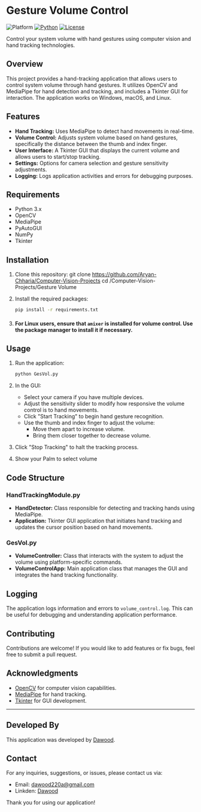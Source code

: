 # Gesture Volume Control

![Platform](https://img.shields.io/badge/Platform-Linux%20%7C%20macOS%20%7C%20Windows-informational)
[![Python](https://img.shields.io/badge/Python-%203.8%20%7C%203.9%20%7C%203.10-informational)](https://www.python.org/)
[![License](https://img.shields.io/badge/License-Apache-green)](./LICENSE)

Control your system volume with hand gestures using computer vision and hand tracking technologies.

## Overview

This project provides a hand-tracking application that allows users to control system volume through hand gestures. It utilizes OpenCV and MediaPipe for hand detection and tracking, and includes a Tkinter GUI for interaction. The application works on Windows, macOS, and Linux.

## Features

- **Hand Tracking:** Uses MediaPipe to detect hand movements in real-time.
- **Volume Control:** Adjusts system volume based on hand gestures, specifically the distance between the thumb and index finger.
- **User Interface:** A Tkinter GUI that displays the current volume and allows users to start/stop tracking.
- **Settings:** Options for camera selection and gesture sensitivity adjustments.
- **Logging:** Logs application activities and errors for debugging purposes.

## Requirements

- Python 3.x
- OpenCV
- MediaPipe
- PyAutoGUI
- NumPy
- Tkinter

## Installation

1. Clone this repository:
      git clone https://github.com/Aryan-Chharia/Computer-Vision-Projects
      cd /Computer-Vision-Projects/Gesture Volume
   

3. Install the required packages:
   ```bash
   pip install -r requirements.txt
   ```

4. #### For Linux users, ensure that `amixer` is installed for volume control. Use the package manager to install it if necessary.

## Usage

1. Run the application:
   ```bash
   python GesVol.py
   ```

2. In the GUI:
   - Select your camera if you have multiple devices.
   - Adjust the sensitivity slider to modify how responsive the volume control is to hand movements.
   - Click "Start Tracking" to begin hand gesture recognition.
   - Use the thumb and index finger to adjust the volume:
     - Move them apart to increase volume.
     - Bring them closer together to decrease volume.

3. Click "Stop Tracking" to halt the tracking process.
4. Show your Palm to select volume

## Code Structure

### HandTrackingModule.py

- **HandDetector:** Class responsible for detecting and tracking hands using MediaPipe.
- **Application:** Tkinter GUI application that initiates hand tracking and updates the cursor position based on hand movements.

### GesVol.py

- **VolumeController:** Class that interacts with the system to adjust the volume using platform-specific commands.
- **VolumeControlApp:** Main application class that manages the GUI and integrates the hand tracking functionality.

## Logging

The application logs information and errors to `volume_control.log`. This can be useful for debugging and understanding application performance.

## Contributing

Contributions are welcome! If you would like to add features or fix bugs, feel free to submit a pull request.

## Acknowledgments

- [OpenCV](https://opencv.org/) for computer vision capabilities.
- [MediaPipe](https://google.github.io/mediapipe/) for hand tracking.
- [Tkinter](https://docs.python.org/3/library/tkinter.html) for GUI development.


---
## Developed By

This application was developed by [Dawood](htttps://github.com/Dwukn). 

## Contact

For any inquiries, suggestions, or issues, please contact us via:

- Email: dawood220a@gmail.com
- Linkden: [Dawood](https://www.linkedin.com/in/dwukn/)

Thank you for using our application!
